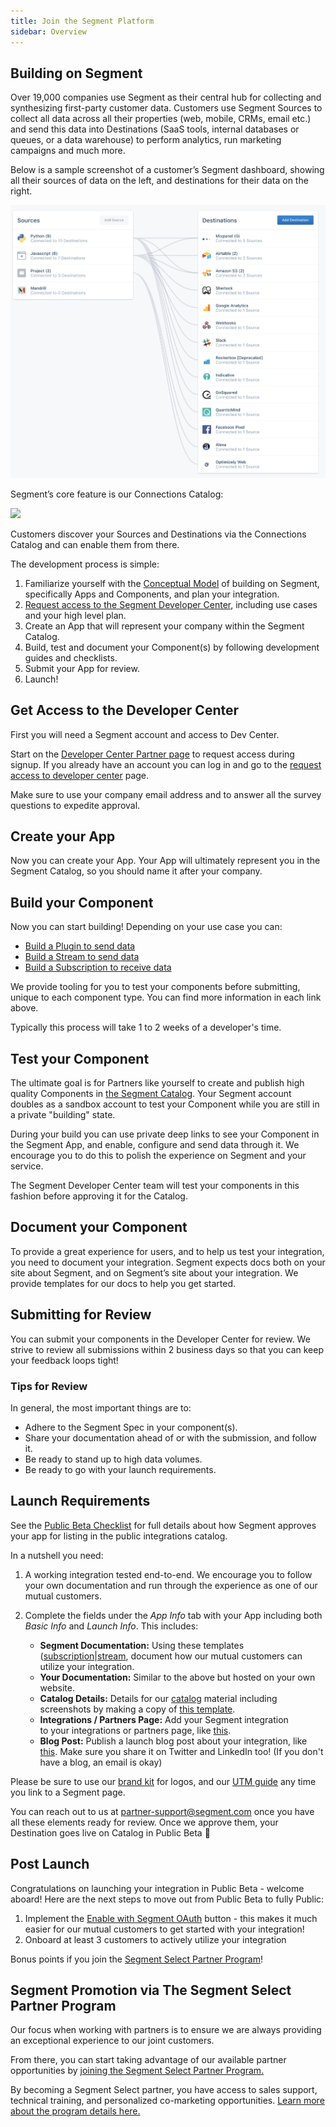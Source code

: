```yaml
---
title: Join the Segment Platform
sidebar: Overview
---
```


## Building on Segment

Over 19,000 companies use Segment as their central hub for collecting and synthesizing first-party customer data. Customers use Segment Sources to collect all data across all their properties (web, mobile, CRMs, email etc.) and send this data into Destinations (SaaS tools, internal databases or queues, or a data warehouse) to perform analytics, run marketing campaigns and much more.

Below is a sample screenshot of a customer’s Segment dashboard, showing all their sources of data on the left, and destinations for their data on the right.

![](images/overview.png)

Segment’s core feature is our Connections Catalog:

![](images/catalog.gif)

Customers discover your Sources and Destinations via the Connections Catalog and can enable them from there.

The development process is simple:

1. Familiarize yourself with the [Conceptual Model](/docs/partners/conceptual-model) of building on Segment, specifically Apps and Components, and plan your integration.
2. [Request access to the Segment Developer Center](https://segment.com/partners/developer-center/), including use cases and your high level plan.
3. Create an App that will represent your company within the Segment Catalog.
4. Build, test and document your Component(s) by following development guides and checklists.
5. Submit your App for review.
5. Launch!

## Get Access to the Developer Center

First you will need a Segment account and access to Dev Center.

Start on the [Developer Center Partner page](https://segment.com/partners/developer-center/) to request access during signup. If you already have an account you can log in and go to the [request access to developer center](https://app.segment.com/developer/request-access) page.

Make sure to use your company email address and to answer all the survey questions to expedite approval.

## Create your App

Now you can create your App. Your App will ultimately represent you in the Segment Catalog, so you should name it after your company.

## Build your Component

Now you can start building! Depending on your use case you can:

- [Build a Plugin to send data](/docs/partners/plugins)
- [Build a Stream to send data](/docs/partners/streams)
- [Build a Subscription to receive data](/docs/partners/subscriptions)

We provide tooling for you to test your components before submitting, unique to each component type. You can find more information in each link above.

Typically this process will take 1 to 2 weeks of a developer's time.

## Test your Component

The ultimate goal is for Partners like yourself to create and publish high quality Components in [the Segment Catalog](https://segment.com/catalog/). Your Segment account doubles as a sandbox account to test your Component while you are still in a private "building" state.

During your build you can use private deep links to see your Component in the Segment App, and enable, configure and send data through it. We encourage you to do this to polish the experience on Segment and your service.

The Segment Developer Center team will test your components in this fashion before approving it for the Catalog.

## Document your Component

To provide a great experience for users, and to help us test your integration, you need to document your integration. Segment expects docs both on your site about Segment, and on Segment’s site about your integration. We provide templates for our docs to help you get started.

## Submitting for Review

You can submit your components in the Developer Center for review. We strive to review all submissions within 2 business days so that you can keep your feedback loops tight!

### Tips for Review

In general, the most important things are to:

- Adhere to the Segment Spec in your component(s).
- Share your documentation ahead of or with the submission, and follow it.
- Be ready to stand up to high data volumes.
- Be ready to go with your launch requirements.

## Launch Requirements

See the [Public Beta Checklist](/docs/partners/checklist) for full details about how Segment approves your app for listing in the public integrations catalog.

In a nutshell you need:

1. A working integration tested end-to-end. We encourage you to follow your own documentation and run through the experience as one of our mutual customers.

2. Complete the fields under the _App Info_ tab with your App including both _Basic Info_ and _Launch Info_. This includes:

    - **Segment Documentation:** Using these templates ([subscription](https://hackmd.io/t7amLXluS7-39rg7ARZgSA?both=)|[stream](https://hackmd.io/TV8cZR6tRnKwGtkvSexeag), document how our mutual customers can utilize your integration.
    - **Your Documentation:** Similar to the above but hosted on your own website.
    - **Catalog Details:** Details for our [catalog](https://segment.com/catalog) material including screenshots by making a copy of [this template](https://docs.google.com/document/d/1kvAvAHLyM3pOq-lBcZJhP_X_KivHlk1eiFy-5ERWDXc/copy).
    - **Integrations / Partners Page:** Add your Segment integration to your integrations or partners page, like [this](https://success.clearbrain.com/connections/import-connections/connect-to-your-data-in-segment).
    - **Blog Post:** Publish a launch blog post about your integration, like [this](https://www.kustomer.com/blog/kustomer-segment-integration/). Make sure you share it on Twitter and LinkedIn too! (If you don't have a blog, an email is okay)

Please be sure to use our [brand kit](https://brandfolder.com/segment/press-kit) for logos, and our [UTM guide](https://docs.google.com/document/d/1L0MHYdF2SYaMMiodQCYlZELF7pN0TXiZbD22nnlGhEk/copy) any time you link to a Segment page.

You can reach out to us at partner-support@segment.com once you have all these elements ready for review. Once we approve them, your Destination goes live on Catalog in Public Beta 🎉

## Post Launch

Congratulations on launching your integration in Public Beta - welcome aboard! Here are the next steps to move out from Public Beta to fully Public:

1. Implement the [Enable with Segment OAuth](/docs/partners/enable-with-segment) button - this makes it much easier for our mutual customers to get started with your integration!
2. Onboard at least 3 customers to actively utilize your integration

Bonus points if you join the [Segment Select Partner Program](/docs/partners/#segment-promotion-via-the-segment-select-partner-program)!

## Segment Promotion via The Segment Select Partner Program

Our focus when working with partners is to ensure we are always providing an exceptional experience to our joint customers.

From there, you can start taking advantage of our available partner opportunities by [joining the Segment Select Partner Program.](https://segment.com/partners/integration/#module-5-benefits)

By becoming a Segment Select partner, you have access to sales support, technical training, and personalized co-marketing opportunities. [Learn more about the program details here.](https://assets.ctfassets.net/9u2t3ap6pctb/3NPVQDweiX0l8Z2edugwIr/d09ea71f04913f3189514b7d2df57d36/Segment_Select_Partner_Program_One_Pager.pdf)
